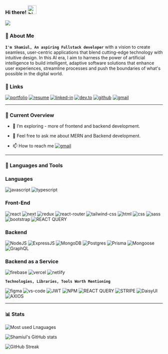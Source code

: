 ### Hi there! <img src="https://user-images.githubusercontent.com/1303154/88677602-1635ba80-d120-11ea-84d8-d263ba5fc3c0.gif" width="28px" height="28px" alt="hi">  

![](https://i.ibb.co/G5kQPLm/gitcover1-modified.png)

### 🚀 About Me

**`I'm Shamiul, An aspiring Fullstack developer`** with a vision to create seamless, user-centric applications that blend cutting-edge technology with intuitive design. In this AI era, I aim to harness the power of artificial intelligence to build intelligent, adaptive software solutions that enhance user experiences, streamline processes and push the boundaries of what's possible in the digital world.


<!-- <p align="center"><img src="https://media4.giphy.com/media/gjrYDwbjnK8x36xZIO/giphy.gif" width="400"/></p> -->


### 🔗 Links

[![portfolio](https://img.shields.io/badge/Portfolio-5340ff?style=for-the-badge&logo=Google-chrome&logoColor=white)](https://shamiul-islam.web.app/)
[![resume](https://img.shields.io/badge/Resume-4285F4?style=for-the-badge&logo=read-the-docs&logoColor=white)](https://drive.google.com/drive/folders/1l7suRmmzdduuCdA9KuFf1rbcIrMn6bEW?usp=drive_link)
[![linked-in](https://img.shields.io/badge/Linked_In-0077B5?style=for-the-badge&logo=LinkedIn&logoColor=white)](https://www.linkedin.com/in/shamiul-islam-lipu-7033a7135/)
[![dev.to](https://img.shields.io/badge/Dev.to-0A0A0A?style=for-the-badge&logo=DevdotTo&logoColor=white)](https://dev.to/shamiul)
[![github](https://img.shields.io/badge/GitHub-000000?style=for-the-badge&logo=GitHub&logoColor=white)](https://github.com/Shamiul-Lipu)
[![gmail](https://img.shields.io/badge/Gmail-D14836?style=for-the-badge&logo=Gmail&logoColor=white)](mailto:shamiullipu@gmail.com)

---

### 👀 Current Overview

<!-- - 🔭 I’m currently - working on **Vexa Web App**  -->

- 🌱 I’m exploring - more of frontend and backend development.  

- 💬 Feel free to ask me about MERN and Backend development.

- 📫 How to reach me [![gmail](https://img.shields.io/badge/Gmail-D14836?style=for-the-badge&logo=Gmail&logoColor=white)](mailto:shamiullipu@gmail.com)

<!-- - ⚡ Fun fact - **I am not Funny** -->


---

### 🧰 Languages and Tools
### Languages

![javascript](https://img.shields.io/badge/JavaScript-323330?style=for-the-badge&logo=javascript&logoColor=F7DF1E)
![typescript](https://img.shields.io/badge/TypeScript-3178C6?style=for-the-badge&logo=typescript&logoColor=white)

<!--![python](https://img.shields.io/badge/Python-3776AB?style=for-the-badge&logo=python&logoColor=white)-->

### Front-End 

![react](https://img.shields.io/badge/React-20232A?style=for-the-badge&logo=react&logoColor=61DAFB)
![next](https://img.shields.io/badge/Next-000000?style=for-the-badge&logo=nextdotjs&logoColor=FFFFFF)
![redux](https://img.shields.io/badge/Redux-593D88?style=for-the-badge&logo=redux&logoColor=white)
![react-router](https://img.shields.io/badge/React_Router-CA4245?style=for-the-badge&logo=react-router&logoColor=white)
![tailwind-css](https://img.shields.io/badge/tailwind_css-06B6D4?style=for-the-badge&logo=tailwind-css&logoColor=white)
![html](https://img.shields.io/badge/HTML5-E34F26?style=for-the-badge&logo=html5&logoColor=white)
![css](https://img.shields.io/badge/CSS3-1572B6?style=for-the-badge&logo=css3&logoColor=white)
![sass](https://img.shields.io/badge/SASS-CC6699?style=for-the-badge&logo=sass&logoColor=white)
![bootstrap](https://img.shields.io/badge/Bootstrap-563D7C?style=for-the-badge&logo=bootstrap&logoColor=white)
![REACT QUERY](https://img.shields.io/badge/React_Query-FF4154?style=for-the-badge&logo=React_Query&logoColor=white)

### Backend 

![NodeJS](https://img.shields.io/badge/Node.js-339933?style=for-the-badge&logo=nodedotjs&logoColor=white)
![ExpressJS](https://img.shields.io/badge/Express.js-000000?style=for-the-badge&logo=express&logoColor=white)
![MongoDB](https://img.shields.io/badge/MongoDB-4EA94B?style=for-the-badge&logo=mongodb&logoColor=white)
![Postgres](https://img.shields.io/badge/postgres-%23316192.svg?style=for-the-badge&logo=postgresql&logoColor=white)
![Prisma](https://img.shields.io/badge/Prisma-3982CE?style=for-the-badge&logo=Prisma&logoColor=white)
![Mongoose](https://img.shields.io/badge/Mongoose-880000.svg?style=for-the-badge&logo=Mongoose&logoColor=white)
![GraphQL](https://img.shields.io/badge/-GraphQL-E10098?style=for-the-badge&logo=graphql&logoColor=white)

### Backend as a Service 

![firebase](https://img.shields.io/badge/Firebase-ffaa00?style=for-the-badge&logo=Firebase&logoColor=white)
![vercel](https://img.shields.io/badge/Vercel-000000?style=for-the-badge&logo=Vercel&logoColor=white)
![netlify](https://img.shields.io/badge/Netlify-00C7B7?style=for-the-badge&logo=netlify&logoColor=white)


**`Technologies, Libraries, Tools Worth Mentioning`**

![figma](https://img.shields.io/badge/figma-000000?style=for-the-badge&logo=figma&logoColor=white)
![vs-code](https://img.shields.io/badge/VS_Code-007ACC?style=for-the-badge&logo=Visual-Studio-Code&logoColor=white)
![JWT](https://img.shields.io/badge/JWT-000000?style=for-the-badge&logo=JSON%20web%20tokens&logoColor=white)
![NPM](https://img.shields.io/badge/npm-CB3837?style=for-the-badge&logo=npm&logoColor=white)
![REACT QUERY](https://img.shields.io/badge/React_Query-FF4154?style=for-the-badge&logo=React_Query&logoColor=white)
![STRIPE](https://img.shields.io/badge/Stripe-626CD9?style=for-the-badge&logo=Stripe&logoColor=white)
![DaisyUI](https://img.shields.io/badge/daisyui-5A0EF8?style=for-the-badge&logo=daisyui&logoColor=white)
![AXIOS](https://img.shields.io/badge/Axios-5A29E4.svg?style=for-the-badge&logo=Axios&logoColor=white)


<!--<img align="left" alt="JavaScript" width="30px" style="padding-right:10px;" src="https://cdn.jsdelivr.net/gh/devicons/devicon/icons/javascript/javascript-plain.svg" />-->

<hr/>



### 📊 Stats

![Most used Lnaguages](https://github-readme-stats.vercel.app/api/top-langs/?username=Shamiul-Lipu&size_weight=0.5&count_weight=0.5&theme=gruvbox&border_radius=4.5&layout=compact&langs_count=8)

![Shamiul's GitHub stats](https://github-readme-stats.vercel.app/api?username=Shamiul-Lipu&show_icons=true&theme=gruvbox&rank_icon=github)

![GitHub Streak](https://streak-stats.demolab.com?user=Shamiul-Lipu&theme=gruvbox&border_radius=4.5)


<!--START_SECTION:activity-->
